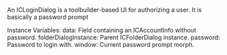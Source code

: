 An ICLoginDialog is a toolbuilder-based UI for authorizing a user. It is basically a password prompt

Instance Variables:
	data: Field containing an ICAccountInfo without password.
	folderDialogInstance: Parent ICFolderDialog instance.
	password: Password to login with.
	window: Current password prompt morph.